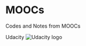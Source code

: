 # MOOCs
Codes and Notes from MOOCs

Udacity
![Udacity logo][Udacity]




[Udacity]:http://tinyurl.com/kg62kd2
